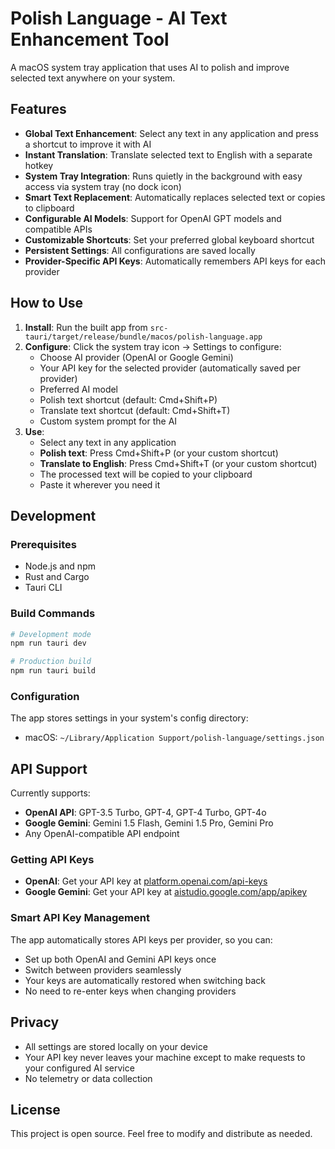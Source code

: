 # Polish Language - AI Text Enhancement Tool

A macOS system tray application that uses AI to polish and improve selected text anywhere on your system.

## Features

- **Global Text Enhancement**: Select any text in any application and press a shortcut to improve it with AI
- **Instant Translation**: Translate selected text to English with a separate hotkey
- **System Tray Integration**: Runs quietly in the background with easy access via system tray (no dock icon)
- **Smart Text Replacement**: Automatically replaces selected text or copies to clipboard
- **Configurable AI Models**: Support for OpenAI GPT models and compatible APIs
- **Customizable Shortcuts**: Set your preferred global keyboard shortcut
- **Persistent Settings**: All configurations are saved locally
- **Provider-Specific API Keys**: Automatically remembers API keys for each provider

## How to Use

1. **Install**: Run the built app from `src-tauri/target/release/bundle/macos/polish-language.app`
2. **Configure**: Click the system tray icon → Settings to configure:
   - Choose AI provider (OpenAI or Google Gemini)
   - Your API key for the selected provider (automatically saved per provider)
   - Preferred AI model
   - Polish text shortcut (default: Cmd+Shift+P)
   - Translate text shortcut (default: Cmd+Shift+T)
   - Custom system prompt for the AI
3. **Use**: 
   - Select any text in any application
   - **Polish text**: Press Cmd+Shift+P (or your custom shortcut)
   - **Translate to English**: Press Cmd+Shift+T (or your custom shortcut)
   - The processed text will be copied to your clipboard
   - Paste it wherever you need it

## Development

### Prerequisites
- Node.js and npm
- Rust and Cargo
- Tauri CLI

### Build Commands
```bash
# Development mode
npm run tauri dev

# Production build
npm run tauri build
```

### Configuration

The app stores settings in your system's config directory:
- macOS: `~/Library/Application Support/polish-language/settings.json`

## API Support

Currently supports:
- **OpenAI API**: GPT-3.5 Turbo, GPT-4, GPT-4 Turbo, GPT-4o
- **Google Gemini**: Gemini 1.5 Flash, Gemini 1.5 Pro, Gemini Pro
- Any OpenAI-compatible API endpoint

### Getting API Keys
- **OpenAI**: Get your API key at [platform.openai.com/api-keys](https://platform.openai.com/api-keys)
- **Google Gemini**: Get your API key at [aistudio.google.com/app/apikey](https://aistudio.google.com/app/apikey)

### Smart API Key Management
The app automatically stores API keys per provider, so you can:
- Set up both OpenAI and Gemini API keys once
- Switch between providers seamlessly
- Your keys are automatically restored when switching back
- No need to re-enter keys when changing providers

## Privacy

- All settings are stored locally on your device
- Your API key never leaves your machine except to make requests to your configured AI service
- No telemetry or data collection

## License

This project is open source. Feel free to modify and distribute as needed.